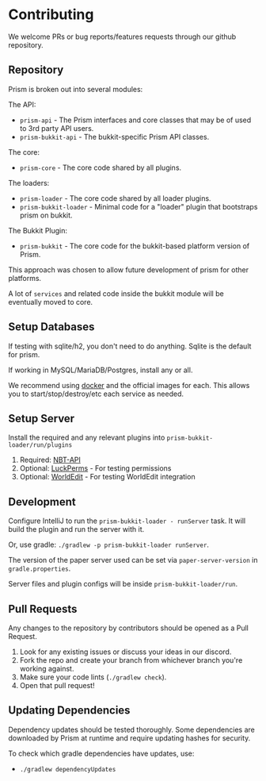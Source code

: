 # Contributing

We welcome PRs or bug reports/features requests through our github repository.

## Repository

Prism is broken out into several modules:

The API:

- `prism-api` - The Prism interfaces and core classes that may be of used to 3rd party API users.
- `prism-bukkit-api` - The bukkit-specific Prism API classes.

The core:

- `prism-core` - The core code shared by all plugins.

The loaders:

- `prism-loader` - The core code shared by all loader plugins.
- `prism-bukkit-loader` - Minimal code for a "loader" plugin that bootstraps prism on bukkit.

The Bukkit Plugin:

- `prism-bukkit` - The core code for the bukkit-based platform version of Prism.

This approach was chosen to allow future development of prism for other platforms.

A lot of `services` and related code inside the bukkit module will be eventually moved to core.

## Setup Databases

If testing with sqlite/h2, you don't need to do anything. Sqlite is the default for prism.

If working in MySQL/MariaDB/Postgres, install any or all.

We recommend using [docker](https://www.docker.com/) and the official images for each. This allows you to
start/stop/destroy/etc each service as needed.

## Setup Server

Install the required and any relevant plugins into `prism-bukkit-loader/run/plugins`

1. Required: [NBT-API](https://modrinth.com/plugin/nbtapi)
2. Optional: [LuckPerms](https://luckperms.net/) - For testing permissions
3. Optional: [WorldEdit](https://enginehub.org/worldedit) - For testing WorldEdit integration

## Development

Configure IntelliJ to run the `prism-bukkit-loader - runServer` task. It will build the plugin and run the server with it. 

Or, use gradle: `./gradlew -p prism-bukkit-loader runServer`.

The version of the paper server used can be set via `paper-server-version` in `gradle.properties`.

Server files and plugin configs will be inside `prism-bukkit-loader/run`.

## Pull Requests

Any changes to the repository by contributors should be opened as a Pull Request.

1. Look for any existing issues or discuss your ideas in our discord.
2. Fork the repo and create your branch from whichever branch you're working against.
3. Make sure your code lints (`./gradlew check`).
4. Open that pull request!

## Updating Dependencies

Dependency updates should be tested thoroughly. Some dependencies are downloaded by Prism at runtime
and require updating hashes for security.

To check which gradle dependencies have updates, use:

- `./gradlew dependencyUpdates`

